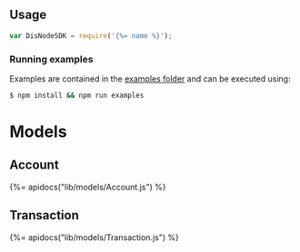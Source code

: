 ## Usage

```js
var DisNodeSDK = require('{%= name %}');
```

### Running examples

Examples are contained in the [examples folder](examples) and can be executed using:

```sh
$ npm install && npm run examples
```

# Models

## Account
{%= apidocs("lib/models/Account.js") %}

## Transaction
{%= apidocs("lib/models/Transaction.js") %}